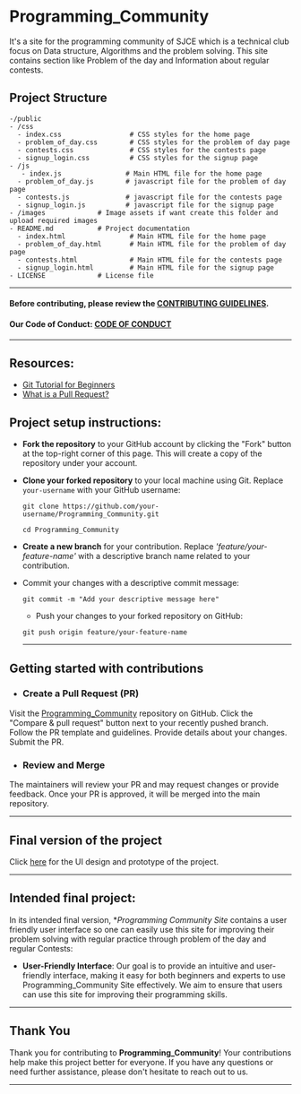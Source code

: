 # Programming_Community
It's a site for the programming community of SJCE which is a technical club focus on Data structure, Algorithms and the problem solving. This site contains section like Problem of the day and Information about regular contests.


## Project Structure
```
-/public
- /css
  - index.css                 # CSS styles for the home page
  - problem_of_day.css        # CSS styles for the problem of day page
  - contests.css              # CSS styles for the contests page
  - signup_login.css          # CSS styles for the signup page
- /js
   - index.js                # Main HTML file for the home page
  - problem_of_day.js        # javascript file for the problem of day page
  - contests.js              # javascript file for the contests page
  - signup_login.js          # javascript file for the signup page
- /images             # Image assets if want create this folder and upload required images
- README.md           # Project documentation
  - index.html                # Main HTML file for the home page
  - problem_of_day.html       # Main HTML file for the problem of day page
  - contests.html             # Main HTML file for the contests page
  - signup_login.html         # Main HTML file for the signup page
- LICENSE             # License file 
```

<hr>

#### Before contributing, please review the [CONTRIBUTING GUIDELINES](./CONTRIBUTING.md).
#### Our Code of Conduct:   [CODE OF CONDUCT](./CODE_OF_CONDUCT.md)
<hr>

## Resources:
- [Git Tutorial for Beginners](https://www.youtube.com/watch?v=DVRQoVRzMIY)
- [What is a Pull Request?](https://www.youtube.com/watch?v=8lGpZkjnkt4)


## Project setup instructions:
- **Fork the repository** to your GitHub account by clicking the "Fork" button at the top-right corner of this page. This will create a copy of the repository under your account.
- **Clone your forked repository** to your local machine using Git. Replace `your-username` with your GitHub username:

   ```
   git clone https://github.com/your-username/Programming_Community.git
   
   cd Programming_Community
   ```
- **Create a new branch** for your contribution. Replace *'feature/your-feature-name'* with a descriptive branch name related to your contribution.
- Commit your changes with a descriptive commit message:
  ```
  git commit -m "Add your descriptive message here"
  ```
  - Push your changes to your forked repository on GitHub:
  ```
  git push origin feature/your-feature-name
  ```
  <hr>
## Getting started with contributions

- ### Create a Pull Request (PR)

Visit the [Programming_Community](https://github.com/gdsc-jssstu/Programming_Community) repository on GitHub.
Click the "Compare & pull request" button next to your recently pushed branch.
Follow the PR template and guidelines. Provide details about your changes.
Submit the PR.

- ### Review and Merge

The maintainers will review your PR and may request changes or provide feedback.
Once your PR is approved, it will be merged into the main repository.

<hr>

## Final version of the project

<!--- Place the link to the Figma file inside () --->
Click [here](https://www.figma.com/file/EV6Mko2Gslb5Lg3R5vZ4rn/Programming-Community?type=design&mode=design) for the UI design and prototype of the project.

<hr>

## Intended final project:
In its intended final version, **Programming Community Site* contains a user friendly user interface so one can easily use this site for improving their problem solving with regular practice through problem of the day and regular Contests:

-  **User-Friendly Interface**: Our goal is to provide an intuitive and user-friendly interface, making it easy for both beginners and experts to use Programming_Community Site effectively. We aim to ensure that users can use this site for improving their programming skills.



 <hr>

## Thank You

Thank you for contributing to **Programming_Community**! Your contributions help make this project better for everyone.
If you have any questions or need further assistance, please don't hesitate to reach out to us.

<hr>
